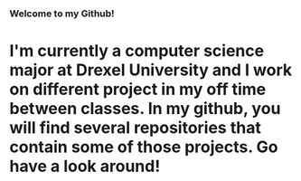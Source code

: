 ### Welcome to my Github! 

<h1> I'm currently a computer science major at Drexel University and I work on different project in my off time between classes. In my github, you will find several repositories that contain some of those projects. Go have a look around! </h1>

<!--
**APieceOfPie/APieceOfPIe** is a ✨ _special_ ✨ repository because its `README.md` (this file) appears on your GitHub profile.

Here are some ideas to get you started:

- 🔭 I’m currently working on ...
- 🌱 I’m currently learning ...
- 👯 I’m looking to collaborate on ...
- 🤔 I’m looking for help with ...
- 💬 Ask me about ...
- 📫 How to reach me: ...
- 😄 Pronouns: ...
- ⚡ Fun fact: ...
-->
